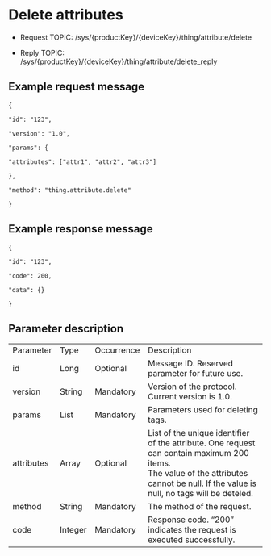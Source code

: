 # Delete attributes

- Request TOPIC: /sys/{productKey}/{deviceKey}/thing/attribute/delete

- Reply TOPIC: /sys/{productKey}/{deviceKey}/thing/attribute/delete_reply

## Example request message

```
{

"id": "123",

"version": "1.0",

"params": {

"attributes": ["attr1", "attr2", "attr3"]

},

"method": "thing.attribute.delete"

}
```

## Example response message

```
{

"id": "123",

"code": 200,

"data": {}

}
```

## Parameter description

<table>
  <tr>
    <td>Parameter</td>
    <td>Type</td>
    <td>Occurrence</td>
    <td>Description</td>
  </tr>
  <tr>
    <td>id</td>
    <td>Long</td>
    <td>Optional</td>
    <td>Message ID. Reserved parameter for future use.</td>
  </tr>
  <tr>
    <td>version</td>
    <td>String</td>
    <td>Mandatory</td>
    <td>Version of the protocol. Current version is   1.0.</td>
  </tr>
  <tr>
    <td>params</td>
    <td>List</td>
    <td>Mandatory</td>
    <td>Parameters used for deleting tags.</td>
  </tr>
  <tr>
    <td>attributes </td>
    <td>Array </td>
    <td>Optional</td>
    <td>List of the unique   identifier of the attribute. One request can contain maximum 200 items.<br>
      The value of the attributes cannot be null. If the value is null,   no tags will be deteled.
      &nbsp;</td>
  </tr>
  <tr>
    <td>method</td>
    <td>String</td>
    <td>Mandatory</td>
    <td>The method of the request.</td>
  </tr>
  <tr>
    <td>code</td>
    <td>Integer</td>
    <td>Mandatory</td>
    <td>Response code. &ldquo;200&rdquo; indicates the request is   executed successfully.</td>
  </tr>
</table>
